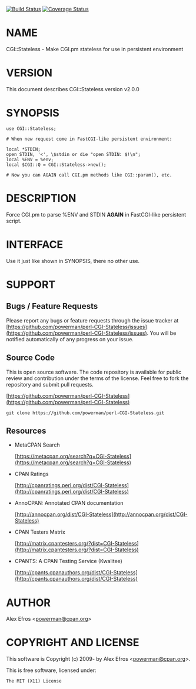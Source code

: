 [![Build Status](https://travis-ci.org/powerman/perl-CGI-Stateless.svg?branch=master)](https://travis-ci.org/powerman/perl-CGI-Stateless)
[![Coverage Status](https://coveralls.io/repos/powerman/perl-CGI-Stateless/badge.svg?branch=master)](https://coveralls.io/r/powerman/perl-CGI-Stateless?branch=master)

# NAME

CGI::Stateless - Make CGI.pm stateless for use in persistent environment

# VERSION

This document describes CGI::Stateless version v2.0.0

# SYNOPSIS

    use CGI::Stateless;

    # When new request come in FastCGI-like persistent environment:

    local *STDIN;
    open STDIN, '<', \$stdin or die "open STDIN: $!\n";
    local %ENV = %env;
    local $CGI::Q = CGI::Stateless->new();

    # Now you can AGAIN call CGI.pm methods like CGI::param(), etc.

# DESCRIPTION

Force CGI.pm to parse %ENV and STDIN **AGAIN** in FastCGI-like persistent script.

# INTERFACE 

Use it just like shown in SYNOPSIS, there no other use.

# SUPPORT

## Bugs / Feature Requests

Please report any bugs or feature requests through the issue tracker
at [https://github.com/powerman/perl-CGI-Stateless/issues](https://github.com/powerman/perl-CGI-Stateless/issues).
You will be notified automatically of any progress on your issue.

## Source Code

This is open source software. The code repository is available for
public review and contribution under the terms of the license.
Feel free to fork the repository and submit pull requests.

[https://github.com/powerman/perl-CGI-Stateless](https://github.com/powerman/perl-CGI-Stateless)

    git clone https://github.com/powerman/perl-CGI-Stateless.git

## Resources

- MetaCPAN Search

    [https://metacpan.org/search?q=CGI-Stateless](https://metacpan.org/search?q=CGI-Stateless)

- CPAN Ratings

    [http://cpanratings.perl.org/dist/CGI-Stateless](http://cpanratings.perl.org/dist/CGI-Stateless)

- AnnoCPAN: Annotated CPAN documentation

    [http://annocpan.org/dist/CGI-Stateless](http://annocpan.org/dist/CGI-Stateless)

- CPAN Testers Matrix

    [http://matrix.cpantesters.org/?dist=CGI-Stateless](http://matrix.cpantesters.org/?dist=CGI-Stateless)

- CPANTS: A CPAN Testing Service (Kwalitee)

    [http://cpants.cpanauthors.org/dist/CGI-Stateless](http://cpants.cpanauthors.org/dist/CGI-Stateless)

# AUTHOR

Alex Efros &lt;powerman@cpan.org>

# COPYRIGHT AND LICENSE

This software is Copyright (c) 2009- by Alex Efros &lt;powerman@cpan.org>.

This is free software, licensed under:

    The MIT (X11) License
